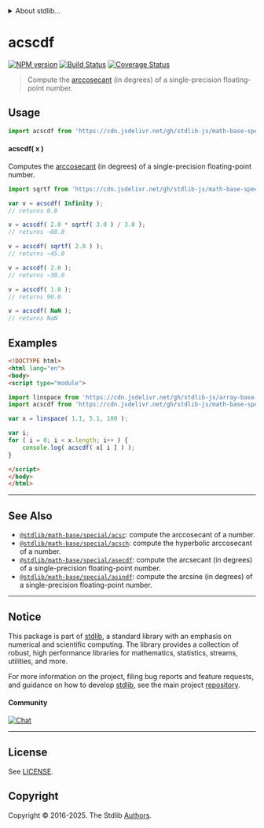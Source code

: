 <!--

@license Apache-2.0

Copyright (c) 2024 The Stdlib Authors.

Licensed under the Apache License, Version 2.0 (the "License");
you may not use this file except in compliance with the License.
You may obtain a copy of the License at

   http://www.apache.org/licenses/LICENSE-2.0

Unless required by applicable law or agreed to in writing, software
distributed under the License is distributed on an "AS IS" BASIS,
WITHOUT WARRANTIES OR CONDITIONS OF ANY KIND, either express or implied.
See the License for the specific language governing permissions and
limitations under the License.

-->


<details>
  <summary>
    About stdlib...
  </summary>
  <p>We believe in a future in which the web is a preferred environment for numerical computation. To help realize this future, we've built stdlib. stdlib is a standard library, with an emphasis on numerical and scientific computation, written in JavaScript (and C) for execution in browsers and in Node.js.</p>
  <p>The library is fully decomposable, being architected in such a way that you can swap out and mix and match APIs and functionality to cater to your exact preferences and use cases.</p>
  <p>When you use stdlib, you can be absolutely certain that you are using the most thorough, rigorous, well-written, studied, documented, tested, measured, and high-quality code out there.</p>
  <p>To join us in bringing numerical computing to the web, get started by checking us out on <a href="https://github.com/stdlib-js/stdlib">GitHub</a>, and please consider <a href="https://opencollective.com/stdlib">financially supporting stdlib</a>. We greatly appreciate your continued support!</p>
</details>

# acscdf

[![NPM version][npm-image]][npm-url] [![Build Status][test-image]][test-url] [![Coverage Status][coverage-image]][coverage-url] <!-- [![dependencies][dependencies-image]][dependencies-url] -->

> Compute the [arccosecant][arccosecant] (in degrees) of a single-precision floating-point number.



<section class="usage">

## Usage

```javascript
import acscdf from 'https://cdn.jsdelivr.net/gh/stdlib-js/math-base-special-acscdf@esm/index.mjs';
```

#### acscdf( x )

Computes the [arccosecant][arccosecant] (in degrees) of a single-precision floating-point number.

```javascript
import sqrtf from 'https://cdn.jsdelivr.net/gh/stdlib-js/math-base-special-sqrtf@esm/index.mjs';

var v = acscdf( Infinity );
// returns 0.0

v = acscdf( 2.0 * sqrtf( 3.0 ) / 3.0 );
// returns ~60.0

v = acscdf( sqrtf( 2.0 ) );
// returns ~45.0

v = acscdf( 2.0 );
// returns ~30.0

v = acscdf( 1.0 );
// returns 90.0

v = acscdf( NaN );
// returns NaN
```

</section>

<!-- /.usage -->

<section class="examples">

## Examples

<!-- eslint no-undef: "error" -->

```html
<!DOCTYPE html>
<html lang="en">
<body>
<script type="module">

import linspace from 'https://cdn.jsdelivr.net/gh/stdlib-js/array-base-linspace@esm/index.mjs';
import acscdf from 'https://cdn.jsdelivr.net/gh/stdlib-js/math-base-special-acscdf@esm/index.mjs';

var x = linspace( 1.1, 5.1, 100 );

var i;
for ( i = 0; i < x.length; i++ ) {
    console.log( acscdf( x[ i ] ) );
}

</script>
</body>
</html>
```

</section>

<!-- /.examples -->

<!-- C interface documentation. -->



<!-- Section for related `stdlib` packages. Do not manually edit this section, as it is automatically populated. -->

<section class="related">

* * *

## See Also

-   <span class="package-name">[`@stdlib/math-base/special/acsc`][@stdlib/math/base/special/acsc]</span><span class="delimiter">: </span><span class="description">compute the arccosecant of a number.</span>
-   <span class="package-name">[`@stdlib/math-base/special/acsch`][@stdlib/math/base/special/acsch]</span><span class="delimiter">: </span><span class="description">compute the hyperbolic arccosecant of a number.</span>
-   <span class="package-name">[`@stdlib/math-base/special/asecdf`][@stdlib/math/base/special/asecdf]</span><span class="delimiter">: </span><span class="description">compute the arcsecant (in degrees) of a single-precision floating-point number.</span>
-   <span class="package-name">[`@stdlib/math-base/special/asindf`][@stdlib/math/base/special/asindf]</span><span class="delimiter">: </span><span class="description">compute the arcsine (in degrees) of a single-precision floating-point number.</span>

</section>

<!-- /.related -->

<!-- Section for all links. Make sure to keep an empty line after the `section` element and another before the `/section` close. -->


<section class="main-repo" >

* * *

## Notice

This package is part of [stdlib][stdlib], a standard library with an emphasis on numerical and scientific computing. The library provides a collection of robust, high performance libraries for mathematics, statistics, streams, utilities, and more.

For more information on the project, filing bug reports and feature requests, and guidance on how to develop [stdlib][stdlib], see the main project [repository][stdlib].

#### Community

[![Chat][chat-image]][chat-url]

---

## License

See [LICENSE][stdlib-license].


## Copyright

Copyright &copy; 2016-2025. The Stdlib [Authors][stdlib-authors].

</section>

<!-- /.stdlib -->

<!-- Section for all links. Make sure to keep an empty line after the `section` element and another before the `/section` close. -->

<section class="links">

[npm-image]: http://img.shields.io/npm/v/@stdlib/math-base-special-acscdf.svg
[npm-url]: https://npmjs.org/package/@stdlib/math-base-special-acscdf

[test-image]: https://github.com/stdlib-js/math-base-special-acscdf/actions/workflows/test.yml/badge.svg?branch=main
[test-url]: https://github.com/stdlib-js/math-base-special-acscdf/actions/workflows/test.yml?query=branch:main

[coverage-image]: https://img.shields.io/codecov/c/github/stdlib-js/math-base-special-acscdf/main.svg
[coverage-url]: https://codecov.io/github/stdlib-js/math-base-special-acscdf?branch=main

<!--

[dependencies-image]: https://img.shields.io/david/stdlib-js/math-base-special-acscdf.svg
[dependencies-url]: https://david-dm.org/stdlib-js/math-base-special-acscdf/main

-->

[chat-image]: https://img.shields.io/gitter/room/stdlib-js/stdlib.svg
[chat-url]: https://app.gitter.im/#/room/#stdlib-js_stdlib:gitter.im

[stdlib]: https://github.com/stdlib-js/stdlib

[stdlib-authors]: https://github.com/stdlib-js/stdlib/graphs/contributors

[umd]: https://github.com/umdjs/umd
[es-module]: https://developer.mozilla.org/en-US/docs/Web/JavaScript/Guide/Modules

[deno-url]: https://github.com/stdlib-js/math-base-special-acscdf/tree/deno
[deno-readme]: https://github.com/stdlib-js/math-base-special-acscdf/blob/deno/README.md
[umd-url]: https://github.com/stdlib-js/math-base-special-acscdf/tree/umd
[umd-readme]: https://github.com/stdlib-js/math-base-special-acscdf/blob/umd/README.md
[esm-url]: https://github.com/stdlib-js/math-base-special-acscdf/tree/esm
[esm-readme]: https://github.com/stdlib-js/math-base-special-acscdf/blob/esm/README.md
[branches-url]: https://github.com/stdlib-js/math-base-special-acscdf/blob/main/branches.md

[stdlib-license]: https://raw.githubusercontent.com/stdlib-js/math-base-special-acscdf/main/LICENSE

[arccosecant]: https://en.wikipedia.org/wiki/Inverse_trigonometric_functions

<!-- <related-links> -->

[@stdlib/math/base/special/acsc]: https://github.com/stdlib-js/math-base-special-acsc/tree/esm

[@stdlib/math/base/special/acsch]: https://github.com/stdlib-js/math-base-special-acsch/tree/esm

[@stdlib/math/base/special/asecdf]: https://github.com/stdlib-js/math-base-special-asecdf/tree/esm

[@stdlib/math/base/special/asindf]: https://github.com/stdlib-js/math-base-special-asindf/tree/esm

<!-- </related-links> -->

</section>

<!-- /.links -->
